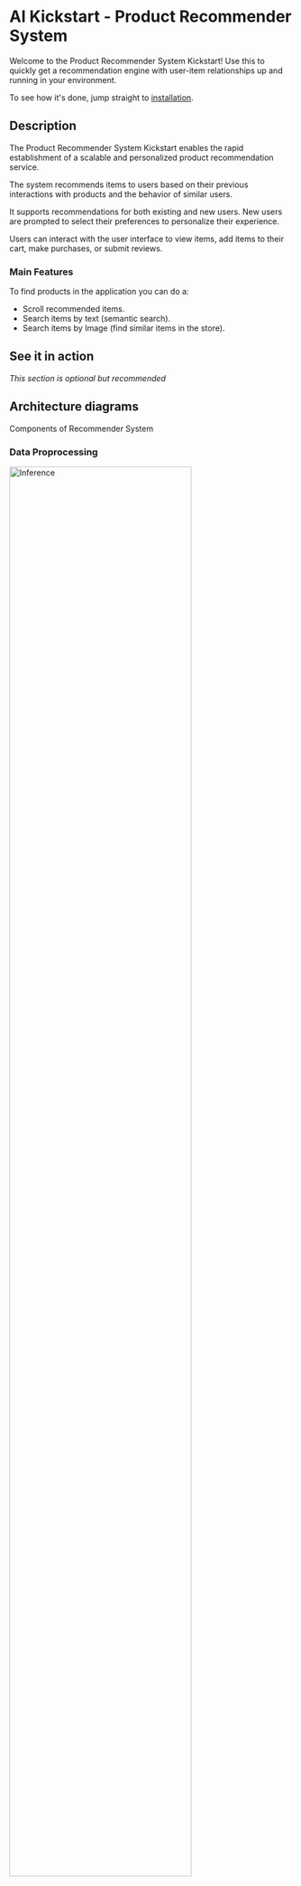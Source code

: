 # AI Kickstart - Product Recommender System 

Welcome to the Product Recommender System Kickstart!
Use this to quickly get a recommendation engine with user-item relationships up and running in your environment.

To see how it's done, jump straight to [installation](#install). 

## Description 
The Product Recommender System Kickstart enables the rapid establishment of a scalable and personalized product recommendation service.

The system recommends items to users based on their previous interactions with products and the behavior of similar users.

It supports recommendations for both existing and new users. New users are prompted to select their preferences to personalize their experience.

Users can interact with the user interface to view items, add items to their cart, make purchases, or submit reviews.

### Main Features
To find products in the application you can do a:
* Scroll recommended items.
* Search items by text (semantic search).
* Search items by Image (find similar items in the store).


## See it in action 

*This section is optional but recommended*
<!-- TODO do it at the end show UI gif of the usage -->

## Architecture diagrams
Components of Recommender System

### Data Proprocessing
<img src="figures/data_processing_pipeline.drawio.png" alt="Inference" width="80%">

### Training & Batch scoring

#### Recommendation algorithm stages:

1. **Filtering**
Removes invalid candidates based on user demographics (e.g., age, item availability in the region) and previously viewed items.

2. **Ranking**
Identifies the most relevant top-k items based on previuos intercations between users and items (trained with two-tower algorithm).

3. **Business Ordering**
Reorders candidates according to business logic and priorities.

#### Training
* Feast takes the Raw data (item table, user table, interaction table) and stores the items, users, and interactions as Feature Views.
* Using the Two-Tower architecture technique, we train the item and user encoders based on the existing user-item interactions.

<img src="figures/training_and_batch_scoring.drawio.png" alt="Training & Batch scoring" width="80%">

#### Batch scoring
* After completing the training of the Encoders, embed all items and users, then push them in the PGVector database as embedding.
* Because we use batch scoring, we calculates for each user the top k recommended items using the item embeddings 
* Pushes this top k items for each user to the online store Feature Store.

### Infernece
#### Exiting user case:
* Sending a get request from the EDB vectorDB to get the embedding of the existing user.
* Perform a similarity search on the item vectorDB to get the top k similar items.

#### New user case:
* The new users will be embedded into a vector representation.
* The user vector will do a similarity search from the EDB PGVector to get the top k suggested items

<img src="figures/Inference.drawio.png" alt="Inference" width="80%">

### Search by Text & Search by Image
1. Embed the user query into embeddings.
2. Search the top-k clostest items that where generated with the same model at batch infernece time.
3. Return to user the recommended items

<img src="figures/search_by.drawio.png" alt="Inference" width="80%">


## Requirements

### Minimum hardware requirements 

Depend on the scale and speed required, for small amount of users have minimus of:
* No GPU required; for larger scale and faster preformance, use GPUs.
* 4 CPU cores.
* 16 Gi of RAM.
* Storage: 8 Gi (depend on the input dataset).
## References 

### Required software 

* `oc` command installed
* Red Hat OpenShift.
* Red Hat OpenShift AI version 2.2 and above.
* Red Hat Authorino Operator (stable update channel, version 1.2.1 or later)
* Red Hat OpenShift Serverless Operator
* Red Hat OpenShift Service Mesh Operator

### Required permissions

* Standard user. No elevated cluster permissions required

## Install 

1. Fork and clone the repository:
   ```bash
   # Fork via GitHub UI, then:
   git clone https://github.com/<your-username>/product-recommender-system.git
   cd product-recommender-system
   ```

2. Navigate to the helm directory:
   ```bash
   cd helm/
   ```

3. Set the namespace environment variable to define on which namepsace the kickstart will be install:
   ```bash
   # Replace <namespace> with your desired namespace
   export NAMESPACE=<namespace>
   ```

4. Install using make (this should take 8~ minutes with the default data, and with custom data maybe me less or more):
   ```bash
   # This will create the namespace and deploy all components
   make install
   ```

* Or installing and defining namespace together:
   ```bash
   # Replace <namespace> with your desired namespace and install in one command
   make install NAMESPACE=<namespace>
   ```

## Uninstall 
To uninstall the recommender system and clean up resources:

1. Navigate to the helm directory:
   ```bash
   cd helm/
   ```

2. Uninstalling with namespace specified:
   ```bash
   # Replace <namespace> with your namespace
   make uninstall NAMESPACE=<namespace>

## Run Tests

TODO
